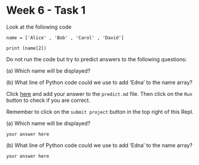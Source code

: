 # Week 6 - Task 1

Look at the following code

```python:
name = ['Alice' , 'Bob' , 'Carol' , 'David']

print (name[2])
```

Do not run the code but try to predict answers to the following questions:

(a) Which name will be displayed?

(b) What line of Python code could we use to add ‘Edna’ to the name array?

Click [here](../predict.md) and add your answer to the `predict.md` file. Then click on the `Run` button to check if you are correct.

Remember to click on the `submit project` button in the top right of this Repl.

(a) Which name will be displayed?

``` your answer here ```

(b) What line of Python code could we use to add ‘Edna’ to the name array?

``` your answer here ```